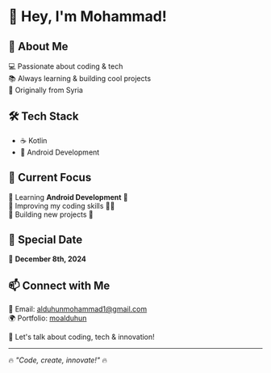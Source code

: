 # 👋 Hey, I'm Mohammad!

## 🚀 About Me  
💻 Passionate about coding & tech  
📚 Always learning & building cool projects  
📍 Originally from Syria  

## 🛠️ Tech Stack  
- ☕ Kotlin
- 📱 Android Development

## 🎯 Current Focus  
🔹 Learning **Android Development** 📲  
🔹 Improving my coding skills 🧑‍💻  
🔹 Building new projects 🚀  

## 📅 Special Date  
📌 **December 8th, 2024**  

## 📫 Connect with Me  
📧 Email: alduhunmohammad1@gmail.com  
🌍 Portfolio: [moalduhun](https://bit.ly/m/moalduhun)

💬 Let's talk about coding, tech & innovation!  

---
🔥 _"Code, create, innovate!"_ 🔥  
